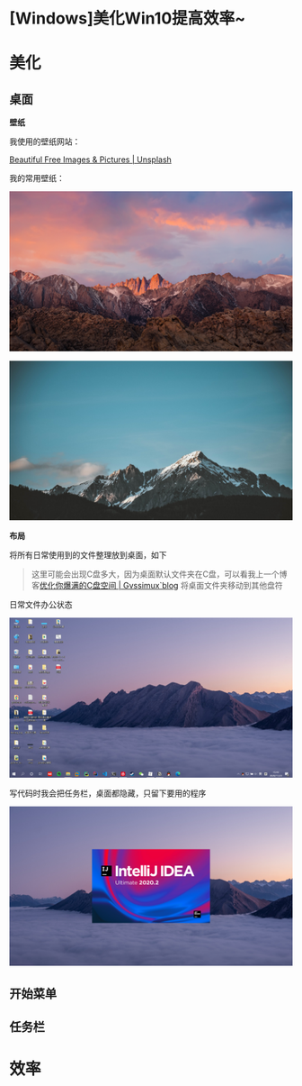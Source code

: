 # [Windows]美化Win10提高效率~

# 美化

## 桌面

**壁纸**

我使用的壁纸网站：

[Beautiful Free Images & Pictures | Unsplash](https://unsplash.com/)

我的常用壁纸：

![%5BWindows%5D%E7%BE%8E%E5%8C%96Win10%E6%8F%90%E9%AB%98%E6%95%88%E7%8E%87~%20ce1bcab642f14399a6008fdde9908610/5K_(8).jpg](%5BWindows%5D%E7%BE%8E%E5%8C%96Win10%E6%8F%90%E9%AB%98%E6%95%88%E7%8E%87~%20ce1bcab642f14399a6008fdde9908610/5K_(8).jpg)

![%5BWindows%5D%E7%BE%8E%E5%8C%96Win10%E6%8F%90%E9%AB%98%E6%95%88%E7%8E%87~%20ce1bcab642f14399a6008fdde9908610/img-df62e7901c8ec0febd7af9cb725dd8da.jpg](%5BWindows%5D%E7%BE%8E%E5%8C%96Win10%E6%8F%90%E9%AB%98%E6%95%88%E7%8E%87~%20ce1bcab642f14399a6008fdde9908610/img-df62e7901c8ec0febd7af9cb725dd8da.jpg)

**布局**

将所有日常使用到的文件整理放到桌面，如下

>这里可能会出现C盘多大，因为桌面默认文件夹在C盘，可以看我上一个博客[优化你爆满的C盘空间 | Gvssimux`blog](http://www.gvssimux.com/2020/11/10/Win10优化C盘空间/) 将桌面文件夹移动到其他盘符

日常文件办公状态

![%5BWindows%5D%E7%BE%8E%E5%8C%96Win10%E6%8F%90%E9%AB%98%E6%95%88%E7%8E%87~%20ce1bcab642f14399a6008fdde9908610/Untitled.png](%5BWindows%5D%E7%BE%8E%E5%8C%96Win10%E6%8F%90%E9%AB%98%E6%95%88%E7%8E%87~%20ce1bcab642f14399a6008fdde9908610/Untitled.png)

写代码时我会把任务栏，桌面都隐藏，只留下要用的程序

![%5BWindows%5D%E7%BE%8E%E5%8C%96Win10%E6%8F%90%E9%AB%98%E6%95%88%E7%8E%87~%20ce1bcab642f14399a6008fdde9908610/Snipaste_2020-11-23_15-49-12.png](%5BWindows%5D%E7%BE%8E%E5%8C%96Win10%E6%8F%90%E9%AB%98%E6%95%88%E7%8E%87~%20ce1bcab642f14399a6008fdde9908610/Snipaste_2020-11-23_15-49-12.png)

## 开始菜单

## 任务栏

# 效率